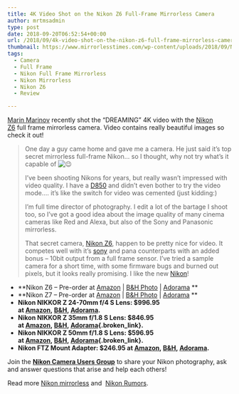 ```yaml
---
title: 4K Video Shot on the Nikon Z6 Full-Frame Mirrorless Camera
author: mrtmsadmin
type: post
date: 2018-09-20T06:52:54+00:00
url: /2018/09/4k-video-shot-on-the-nikon-z6-full-frame-mirrorless-camera/
thumbnail: https://www.mirrorlesstimes.com/wp-content/uploads/2018/09/Nikon-Z6-1.jpg
tags:
  - Camera
  - Full Frame
  - Nikon Full Frame Mirrorless
  - Nikon Mirrorless
  - Nikon Z6
  - Review

---
```

<a class="ext-link" title="" href="https://vimeo.com/290295765" target="_blank" rel="noopener external nofollow">Marin Marinov</a> recently shot the “DREAMING” 4K video with the [Nikon Z6][1] full frame mirrorless camera. Video contains really beautiful images so check it out!

> One day a guy came home and gave me a camera. He just said it’s top secret mirrorless full-frame Nikon… so I thought, why not try what’s it capable of <img class="emoji" draggable="false" src="https://s.w.org/images/core/emoji/11/svg/1f609.svg" alt="😉" />
> 
> I’ve been shooting Nikons for years, but really wasn’t impressed with video quality. I have a <a href="https://www.dailycameranews.com/2018/03/nikon-d850-stock-availability-tracker/" target="_blank" rel="noopener">D850</a> and didn’t even bother to try the video mode…. it’s like the switch for video was cemented (just kidding:)
> 
> I’m full time director of photography. I edit a lot of the bartage I shoot too, so I’ve got a good idea about the image quality of many cinema cameras like Red and Alexa, but also of the Sony and Panasonic mirrorless.
> 
> That secret camera, <a href="https://www.dailycameranews.com/2018/09/nikon-z6-in-stock-availability-tracker/" target="_blank" rel="noopener">Nikon Z6</a>, happen to be pretty nice for video. It competes well with it’s <a href="https://www.mirrorlesstimes.com/category/sony/" target="_blank" rel="noopener">sony</a> and pana counterparts with an added bonus – 10bit output from a full frame sensor. I’ve tried a sample camera for a short time, with some firmware bugs and burned out pixels, but it looks really promising. I like the new <a href="https://www.mirrorlesstimes.com/category/nikon/" target="_blank" rel="noopener" data-wpel-link="internal">Nikon</a>!

<!--more-->



  * **Nikon Z6 – Pre-order at <a href="https://www.amazon.com/Nikon-FX-Format-Mirrorless-Camera-Body/dp/B07GPRSYG8/?tag=daicamnew-20" target="_blank" rel="nofollow external noopener noreferrer" data-wpel-link="external" data-amzn-asin="B07GPRSYG8">Amazon</a> | <a href="https://www.bhphotovideo.com/c/search?InitialSearch=yes&N=0&Ntt=Nikon+Z6&Top+Nav-Search=&sts=ma&BI=20175&KBID=14249" target="_blank" rel="nofollow external noopener noreferrer" data-wpel-link="external">B&H Photo</a> | <a href="https://adorama.evyy.net/c/63923/51926/1036?u=https%3A%2F%2Fwww.adorama.com%2Fl%2F%3Fsearchinfo%3DNikon%2BZ6" target="_blank" rel="nofollow external noopener noreferrer" data-wpel-link="external">Adorama</a> **
  * **Nikon Z7 – Pre-order at <a href="https://www.amazon.com/Nikon-FX-Format-Mirrorless-Camera-24-70mm/dp/B07GQT5743/?tag=daicamnew-20" target="_blank" rel="nofollow external noopener noreferrer" data-wpel-link="external" data-amzn-asin="B07GQT5743">Amazon</a> | <a href="https://www.bhphotovideo.com/c/search?InitialSearch=yes&N=0&Ntt=Nikon+Z7&Top+Nav-Search=&sts=ma&BI=20175&KBID=14249" target="_blank" rel="nofollow external noopener noreferrer" data-wpel-link="external">B&H Photo</a> | <a href="https://adorama.evyy.net/c/63923/51926/1036?u=https%3A%2F%2Fwww.adorama.com%2Fl%2F%3Fsearchinfo%3DNikon%2BZ7" target="_blank" rel="nofollow external noopener noreferrer" data-wpel-link="external">Adorama</a> **
  * **<span class="s1">Nikon NIKKOR Z 24-70mm f/4 S Lens: $996.95 at <a href="https://www.amazon.com/Nikon-20072-NIKKOR-24-70mm/dp/B07GPX4HK5/?tag=daicamnew-20" data-amzn-asin="B07GPX4HK5">Amazon</a>, <a href="https://www.bhphotovideo.com/c/product/1431708-REG/nikon_20072_nikkor_z_24_70mm_f_4.html/BI/20175/KBID/14249/">B&H</a>, <a class="broken_link" href="https://adorama.evyy.net/c/63923/51926/1036?u=https://www.adorama.com/nkz2470.html">Adorama</a>.</span>**
  * **Nikon NIKKOR Z 35mm f/1.8 S Lens: $846.95 at <a href="https://www.amazon.com/Nikon-20081-NIKKOR-35mm-1-8/dp/B07GPVJ6HG/?tag=daicamnew-20" data-amzn-asin="B07GPVJ6HG">Amazon</a>, [B&H][2], [Adorama][3]{.broken_link}.**
  * **Nikon NIKKOR Z 50mm f/1.8 S Lens: $596.95 at <a href="https://www.amazon.com/Nikon-20083-NIKKOR-50mm-1-8/dp/B07GQ6FR5F/?tag=daicamnew-20" data-amzn-asin="B07GQ6FR5F">Amazon</a>, [B&H][4], [Adorama][5]{.broken_link}.**
  * **<span class="s1">Nikon FTZ Mount Adapter: $246.95 at <a href="https://www.amazon.com/Nikon-4185-Mount-Adapter-FTZ/dp/B07GPJ1ZR3/?tag=daicamnew-20" data-amzn-asin="B07GPJ1ZR3">Amazon</a>, <a href="https://www.bhphotovideo.com/c/product/1431716-REG/nikon_4185_ftz_mount_adapter.html/BI/20175/KBID/14249/">B&H</a>, <a class="broken_link" href="https://adorama.evyy.net/c/63923/51926/1036?u=https://www.adorama.com/nkzmaftz.html">Adorama</a>.</span>**

Join the <a class="ext-link" title="" href="https://www.facebook.com/groups/868201466609763/" target="_blank" rel="external nofollow noopener"><strong>Nikon Camera Users Group</strong></a> to share your Nikon photography, ask and answer questions that arise and help each others!

Read more [Nikon mirrorless][6] and  <a href="https://www.dailycameranews.com/tag/nikon-rumors/" target="_blank" rel="noopener">Nikon Rumors</a>.

 [1]: https://www.mirrorlesstimes.com/tags/nikon-z6/
 [2]: https://www.bhphotovideo.com/c/product/1431709-REG/nikon_20081_nikkor_z_35mm_f_1_8.html/BI/20175/KBID/14249/
 [3]: https://adorama.evyy.net/c/63923/51926/1036?u=https://www.adorama.com/nkz3518.html
 [4]: https://www.bhphotovideo.com/c/product/1431710-REG/nikon_20083_nikkor_z_50mm_f_1_8.html/BI/20175/KBID/14249/
 [5]: https://adorama.evyy.net/c/63923/51926/1036?u=https://www.adorama.com/nkz5018.html
 [6]: https://www.mirrorlesstimes.com/tags/nikon-mirrorless/